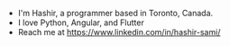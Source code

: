 - I'm Hashir, a programmer based in Toronto, Canada.
- I love Python, Angular, and Flutter
- Reach me at https://www.linkedin.com/in/hashir-sami/
